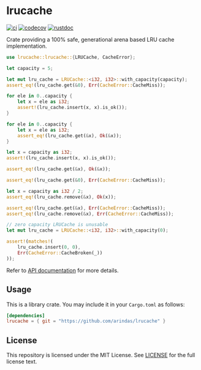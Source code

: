 # lrucache
[![ci](https://github.com/arindas/lrucache/actions/workflows/ci.yml/badge.svg)](https://github.com/arindas/lrucache/actions/workflows/ci.yml)
[![codecov](https://codecov.io/gh/arindas/lrucache/branch/main/graph/badge.svg?token=W2BBX6MPW8)](https://codecov.io/gh/arindas/lrucache)
[![rustdoc](https://github.com/arindas/lrucache/actions/workflows/rustdoc.yml/badge.svg)](https://github.com/arindas/lrucache/actions/workflows/rustdoc.yml)

Crate providing a 100% safe, generational arena based LRU cache implementation.

```rust
use lrucache::lrucache::{LRUCache, CacheError};

let capacity = 5;

let mut lru_cache = LRUCache::<i32, i32>::with_capacity(capacity);
assert_eq!(lru_cache.get(&0), Err(CacheError::CacheMiss));

for ele in 0..capacity {
    let x = ele as i32;
    assert!(lru_cache.insert(x, x).is_ok());
}

for ele in 0..capacity {
    let x = ele as i32;
    assert_eq!(lru_cache.get(&x), Ok(&x));
}

let x = capacity as i32;
assert!(lru_cache.insert(x, x).is_ok());

assert_eq!(lru_cache.get(&x), Ok(&x));

assert_eq!(lru_cache.get(&0), Err(CacheError::CacheMiss));

let x = capacity as i32 / 2;
assert_eq!(lru_cache.remove(&x), Ok(x));

assert_eq!(lru_cache.get(&x), Err(CacheError::CacheMiss));
assert_eq!(lru_cache.remove(&x), Err(CacheError::CacheMiss));

// zero capacity LRUCache is unusable
let mut lru_cache = LRUCache::<i32, i32>::with_capacity(0);

assert!(matches!(
    lru_cache.insert(0, 0),
    Err(CacheError::CacheBroken(_))
));

```

Refer to [API documentation](https://arindas.github.io/lrucache/lrucache) for more details.

## Usage
This is a library crate. You may include it in your `Cargo.toml` as follows:
```toml
[dependencies]
lrucache = { git = "https://github.com/arindas/lrucache" }
```

## License
This repository is licensed under the MIT License. See [LICENSE](./LICENSE) for the full license text.
